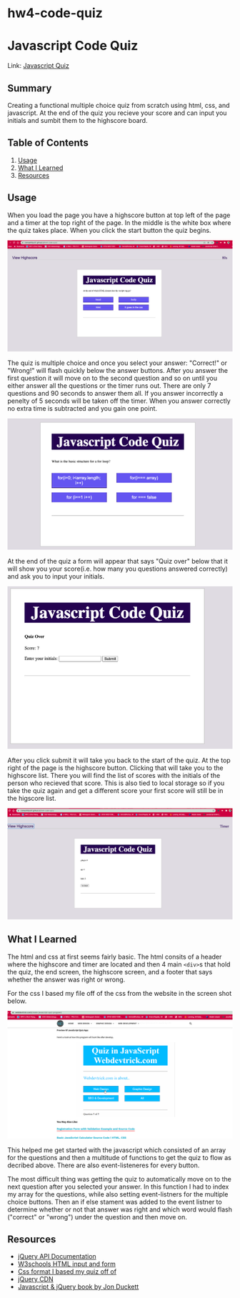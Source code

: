 # hw4-code-quiz

# Javascript Code Quiz
Link: [Javascript Quiz](https://clairephillips51.github.io/hw4-code-quiz/)

## Summary
Creating a functional multiple choice quiz from scratch using html, css, and javascript. At the end of the quiz you recieve your score and can input you initials and sumbit them to the highscore board. 

## Table of Contents
1. [Usage](#usage)
2. [What I Learned](#what-i-learned)
3. [Resources](#resources)

## Usage
When you load the page you have a highscore button at top left of the page and a timer at the top right of the page. In the middle is the white box where the quiz takes place. When you click the start button the quiz begins.

![Quiz in Action](Pictures/quizInaction.png)
 
 The quiz is multiple choice and once you select your answer: "Correct!" or "Wrong!" will flash quickly below the answer buttons. After you answer the first question it will move on to the second question and so on until you either answer all the questions or the timer runs out. There are only 7 questions and 90 seconds to answer them all. If you answer incorrectly a penelty of 5 seconds will be taken off the timer. When you answer correctly no extra time is subtracted and you gain one point. 

 ![You answered Correct](Pictures/correct.png)

At the end of the quiz a form will appear that says "Quiz over" below that it will show you your score(i.e. how many you questions answered correctly) and ask you to input your initials. 

![End of Quiz form](Pictures/end-of-quiz.png)

After you click submit it will take you back to the start of the quiz. At the top right of the page is the highscore button. Clicking that will take you to the highscore list. There you will find the list of scores with the initials of the person who recieved that score. This is also tied to local storage so if you take the quiz again and get a different score your first score will still be in the higscore list. 

![Highscore list](Pictures/HighscoreView.png)

## What I Learned
The html and css at first seems fairly basic. The html consits of  a header where the highscore and timer are located and then 4 main `<div>`s that hold the quiz, the end screen, the highscore screen, and a footer that says whether the answer was right or wrong. 

For the css I based my file off of the css from the website in the screen shot below.

![Based css off of this quiz](Pictures/based-off-of.png)

This helped me get started with the javascript which consisted of an array for the questions and then a multitude of functions to get the quiz to flow as decribed above. There are also event-listeneres for every button. 

The most difficult thing was getting the quiz to automatically move on to the next question after you selected your answer. In this function I had to index my array for the questions, while also setting event-listners for the multiple choice buttons. Then an if else stament was added to the event listner to determine whether or not that answer was right and which word would flash ("correct" or "wrong") under the question and then move on. 

## Resources
* [jQuery API Documentation](https://api.jquery.com/)
* [W3schools HTML input and form](https://www.w3schools.com/tags/tag_input.asp)
* [Css format I based my quiz off of](https://webdevtrick.com/create-javascript-quiz-program/)
* [jQuery CDN](https://code.jquery.com/) 
* [Javascript & jQuery book by Jon Duckett](https://www.amazon.com/gp/product/1118531647/ref=ppx_yo_dt_b_asin_title_o00_s00?ie=UTF8&psc=1)
